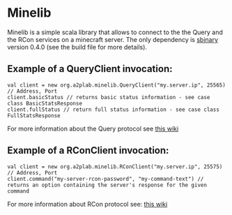 # Minelib

Minelib is a simple scala library that allows to connect to the the Query and the RCon services on a minecraft server. The only
dependency is [sbinary](https://github.com/harrah/sbinary "sbinary on github") version 0.4.0 (see the build file for more details).

## Example of a QueryClient invocation:

    val client = new org.a2plab.minelib.QueryClient("my.server.ip", 25565) // Address, Port
    client.basicStatus // returns basic status information - see case class BasicStatsResponse
    client.fullStatus // return full status information - see case class FullStatsResponse

For more information about the Query protocol see [this wiki](http://wiki.vg/Query "wiki page about Query protocol")

## Example of a RConClient invocation:

    val client = new org.a2plab.minelib.RConClient("my.server.ip", 25575) // Address, Port
    client.command("my-server-rcon-password", "my-command-text") // returns an option containing the server's response for the given command

For more information about RCon protocol see: [this wiki](http://wiki.vg/Rcon "wiki page about RCon protocol")
